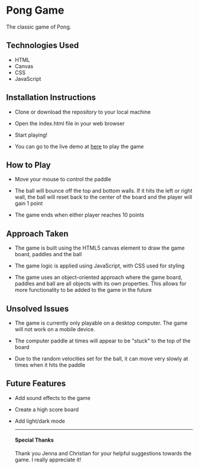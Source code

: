# Pong Game

The classic game of Pong.

## Technologies Used

- HTML
- Canvas
- CSS
- JavaScript

## Installation Instructions

- Clone or download the repository to your local machine

- Open the index.html file in your web browser

- Start playing!

- You can go to the live demo at [here](https://imanidev.github.io/pong_game/) to play the game

## How to Play

- Move your mouse to control the paddle

- The ball will bounce off the top and bottom walls. If it hits the left or right wall, the ball will reset back to the center of the board and the player will gain 1 point

- The game ends when either player reaches 10 points

## Approach Taken

- The game is built using the HTML5 canvas element to draw the game board, paddles and the ball
  
- The game logic is applied using JavaScript, with CSS used for styling
  
- The game uses an object-oriented approach where the game board, paddles and ball are all objects  with its own properties. This allows for more functionality to be added to the game in the future

  
## Unsolved Issues

- The game is currently only playable on a desktop computer. The game will not work on a mobile device.

- The computer paddle at times will appear to be "stuck" to the top of the board

- Due to the random velocities set for the ball, it can move very slowly at times when it hits the paddle
  
## Future Features
- Add sound effects to the game
- Create a high score board
- Add light/dark mode

  --- 
  #### **Special Thanks**
  Thank you Jenna and Christian for your helpful suggestions towards the game. I really appreciate it!

